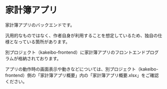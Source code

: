 # 家計簿アプリ

家計簿アプリのバックエンドです。

汎用的なものではなく、作者自身が利用することを想定しているため、独自の仕様となっている箇所があります。

別プロジェクト（kakeibo-frontend）に家計簿アプリのフロントエンドプログラムが格納されております。

アプリの動作時の画面表示や動きなどについては、別プロジェクト（kakeibo-frontend）側の「家計簿アプリ概要」内の「家計簿アプリ概要.xlsx」をご確認ください。
